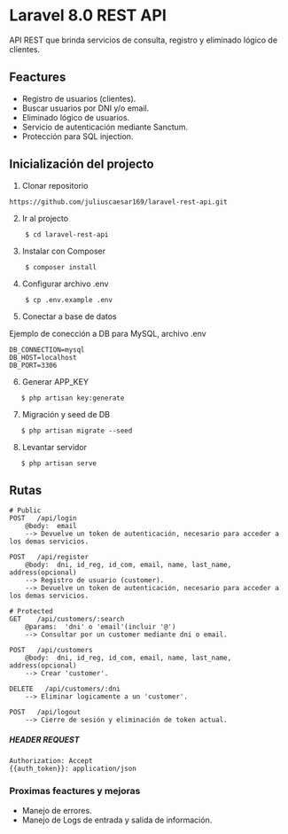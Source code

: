 # Laravel 8.0 REST API

API REST que brinda servicios de consulta, registro y eliminado lógico de clientes.


## Feactures
- Registro de usuarios (clientes).
- Buscar usuarios por DNI y/o email.
- Eliminado lógico de usuarios.
- Servicio de autenticación mediante Sanctum.
- Protección para SQL injection.


## Inicialización del projecto

1. Clonar repositorio

```
https://github.com/juliuscaesar169/laravel-rest-api.git
```

2. Ir al projecto

```
    $ cd laravel-rest-api
```

3. Instalar con Composer

```
    $ composer install
```

4. Configurar archivo .env

```
    $ cp .env.example .env
```

5. Conectar a base de datos

Ejemplo de conección a DB para MySQL, archivo .env

```
DB_CONNECTION=mysql
DB_HOST=localhost
DB_PORT=3306
```

6. Generar APP_KEY

```
   $ php artisan key:generate
```

7. Migración y seed de DB

```
   $ php artisan migrate --seed
```

8. Levantar servidor

```
   $ php artisan serve
```


## Rutas

```
# Public
POST   /api/login
    @body:  email
    --> Devuelve un token de autenticación, necesario para acceder a los demas servicios.

POST   /api/register
    @body:  dni, id_reg, id_com, email, name, last_name, address(opcional)
    --> Registro de usuario (customer).
    --> Devuelve un token de autenticación, necesario para acceder a los demas servicios.

# Protected
GET    /api/customers/:search
    @params:  'dni' o 'email'(incluir '@')
    --> Consultar por un customer mediante dni o email.

POST   /api/customers
    @body:  dni, id_reg, id_com, email, name, last_name, address(opcional)
    --> Crear 'customer'.

DELETE   /api/customers/:dni
    --> Eliminar logicamente a un 'customer'.

POST   /api/logout
    --> Cierre de sesión y eliminación de token actual.
```


##### HEADER REQUEST
```
Authorization: Accept
{{auth_token}}: application/json
```


### Proximas feactures y mejoras
- Manejo de errores.
- Manejo de Logs de entrada y salida de información.
